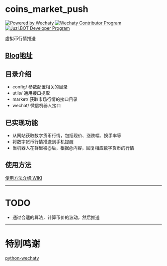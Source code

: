 # coins_market_push  
[![Powered by Wechaty](https://img.shields.io/badge/Powered%20By-Wechaty-green.svg)](https://wechaty.js.org)
[![Wechaty Contributor Program](https://img.shields.io/badge/Wechaty-Contributor%20Program-green.svg)](https://wechaty.js.org/docs/contributor-program)
[![Juzi.BOT Developer Program](https://img.shields.io/badge/Wechaty%Contributor%20Program-Juzi.BOT-orange.svg)](https://github.com/juzibot/Welcome/wiki/Everything-about-Wechaty/)

虚拟币行情推送

[Blog地址](https://wechaty.js.org/2021/08/26/wechaty-bot-of-coins/)
---

## 目录介绍

- config/ 参数配置相关的目录
- utils/ 通用接口提取
- market/ 获取市场行情的接口目录 
- wechat/ 微信机器人接口

## 已实现功能

* 从网站获取数字货币行情，包括现价、涨跌幅、换手率等
* 将数字货币行情推送到手机提醒
* 当机器人在群里被@后，根据@内容，回复相应数字货币的行情

## 使用方法

[使用方法介绍:WIKI](https://github.com/atom-zh/coins_market_push/wiki/%E5%9F%BA%E4%BA%8Epython-Wechaty%E7%9A%84%E5%BE%AE%E4%BF%A1%E7%BE%A4%E8%99%9A%E6%8B%9F%E5%B8%81%E6%8A%A5%E4%BB%B7%E6%9C%BA%E5%99%A8%E4%BA%BA)

---
# TODO
- 通过合适的算法，计算币价的波动，然后推送
---

# 特别鸣谢

[python-wechaty](https://github.com/wechaty/python-wechaty)
